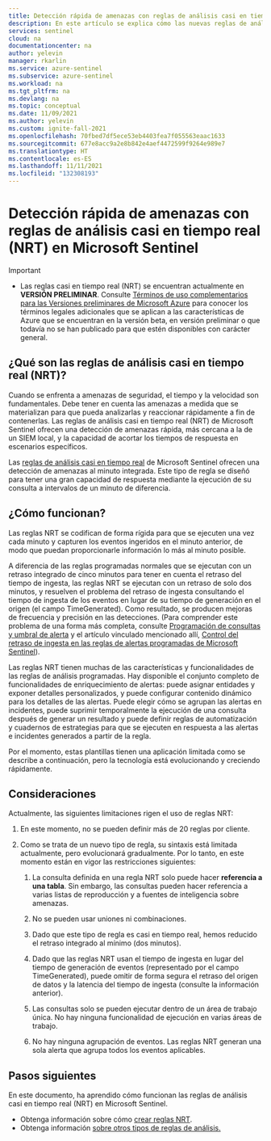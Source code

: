 ```yaml
---
title: Detección rápida de amenazas con reglas de análisis casi en tiempo real (NRT) en Microsoft Sentinel | Microsoft Docs
description: En este artículo se explica cómo las nuevas reglas de análisis casi en tiempo real (NRT) pueden ayudarle a detectar amenazas rápidamente en Microsoft Sentinel.
services: sentinel
cloud: na
documentationcenter: na
author: yelevin
manager: rkarlin
ms.service: azure-sentinel
ms.subservice: azure-sentinel
ms.workload: na
ms.tgt_pltfrm: na
ms.devlang: na
ms.topic: conceptual
ms.date: 11/09/2021
ms.author: yelevin
ms.custom: ignite-fall-2021
ms.openlocfilehash: 70fbed7df5ece53eb4403fea7f055563eaac1633
ms.sourcegitcommit: 677e8acc9a2e8b842e4aef4472599f9264e989e7
ms.translationtype: HT
ms.contentlocale: es-ES
ms.lasthandoff: 11/11/2021
ms.locfileid: "132308193"
---
```

# <a name="detect-threats-quickly-with-near-real-time-nrt-analytics-rules-in-microsoft-sentinel"></a>Detección rápida de amenazas con reglas de análisis casi en tiempo real (NRT) en Microsoft Sentinel

> [!IMPORTANT]
>
> - Las reglas casi en tiempo real (NRT) se encuentran actualmente en **VERSIÓN PRELIMINAR**. Consulte [Términos de uso complementarios para las Versiones preliminares de Microsoft Azure](https://azure.microsoft.com/support/legal/preview-supplemental-terms/) para conocer los términos legales adicionales que se aplican a las características de Azure que se encuentran en la versión beta, en versión preliminar o que todavía no se han publicado para que estén disponibles con carácter general.

## <a name="what-are-near-real-time-nrt-analytics-rules"></a>¿Qué son las reglas de análisis casi en tiempo real (NRT)?

Cuando se enfrenta a amenazas de seguridad, el tiempo y la velocidad son fundamentales. Debe tener en cuenta las amenazas a medida que se materializan para que pueda analizarlas y reaccionar rápidamente a fin de contenerlas. Las reglas de análisis casi en tiempo real (NRT) de Microsoft Sentinel ofrecen una detección de amenazas rápida, más cercana a la de un SIEM local, y la capacidad de acortar los tiempos de respuesta en escenarios específicos.

Las [reglas de análisis casi en tiempo real](detect-threats-built-in.md#nrt) de Microsoft Sentinel ofrecen una detección de amenazas al minuto integrada. Este tipo de regla se diseñó para tener una gran capacidad de respuesta mediante la ejecución de su consulta a intervalos de un minuto de diferencia.

## <a name="how-do-they-work"></a>¿Cómo funcionan?

Las reglas NRT se codifican de forma rígida para que se ejecuten una vez cada minuto y capturen los eventos ingeridos en el minuto anterior, de modo que puedan proporcionarle información lo más al minuto posible.

A diferencia de las reglas programadas normales que se ejecutan con un retraso integrado de cinco minutos para tener en cuenta el retraso del tiempo de ingesta, las reglas NRT se ejecutan con un retraso de solo dos minutos, y resuelven el problema del retraso de ingesta consultando el tiempo de ingesta de los eventos en lugar de su tiempo de generación en el origen (el campo TimeGenerated). Como resultado, se producen mejoras de frecuencia y precisión en las detecciones. (Para comprender este problema de una forma más completa, consulte [Programación de consultas y umbral de alerta](detect-threats-custom.md#query-scheduling-and-alert-threshold) y el artículo vinculado mencionado allí, [Control del retraso de ingesta en las reglas de alertas programadas de Microsoft Sentinel](https://techcommunity.microsoft.com/t5/azure-sentinel/handling-ingestion-delay-in-azure-sentinel-scheduled-alert-rules/ba-p/2052851)).

Las reglas NRT tienen muchas de las características y funcionalidades de las reglas de análisis programadas. Hay disponible el conjunto completo de funcionalidades de enriquecimiento de alertas: puede asignar entidades y exponer detalles personalizados, y puede configurar contenido dinámico para los detalles de las alertas. Puede elegir cómo se agrupan las alertas en incidentes, puede suprimir temporalmente la ejecución de una consulta después de generar un resultado y puede definir reglas de automatización y cuadernos de estrategias para que se ejecuten en respuesta a las alertas e incidentes generados a partir de la regla.

Por el momento, estas plantillas tienen una aplicación limitada como se describe a continuación, pero la tecnología está evolucionando y creciendo rápidamente.

## <a name="considerations"></a>Consideraciones
Actualmente, las siguientes limitaciones rigen el uso de reglas NRT:

1. En este momento, no se pueden definir más de 20 reglas por cliente.

1. Como se trata de un nuevo tipo de regla, su sintaxis está limitada actualmente, pero evolucionará gradualmente. Por lo tanto, en este momento están en vigor las restricciones siguientes:

    1. La consulta definida en una regla NRT solo puede hacer **referencia a una tabla**. Sin embargo, las consultas pueden hacer referencia a varias listas de reproducción y a fuentes de inteligencia sobre amenazas.

    1. No se pueden usar uniones ni combinaciones.

    1. Dado que este tipo de regla es casi en tiempo real, hemos reducido el retraso integrado al mínimo (dos minutos).

    1. Dado que las reglas NRT usan el tiempo de ingesta en lugar del tiempo de generación de eventos (representado por el campo TimeGenerated), puede omitir de forma segura el retraso del origen de datos y la latencia del tiempo de ingesta (consulte la información anterior).

    1. Las consultas solo se pueden ejecutar dentro de un área de trabajo única. No hay ninguna funcionalidad de ejecución en varias áreas de trabajo.

    1. No hay ninguna agrupación de eventos. Las reglas NRT generan una sola alerta que agrupa todos los eventos aplicables.

## <a name="next-steps"></a>Pasos siguientes

En este documento, ha aprendido cómo funcionan las reglas de análisis casi en tiempo real (NRT) en Microsoft Sentinel.

- Obtenga información sobre cómo [crear reglas NRT](create-nrt-rules.md).
- Obtenga información [sobre otros tipos de reglas de análisis.](detect-threats-built-in.md)
